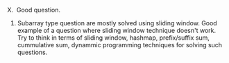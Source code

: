X.
​
Good question.
​
1. Subarray type question are mostly solved using sliding window. Good example of a question where sliding window technique doesn't work. Try to think in terms of sliding window, hashmap, prefix/suffix sum, cummulative sum, dynammic programming techniques for solving such questions.